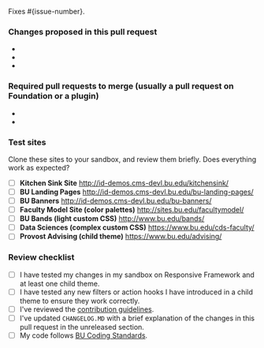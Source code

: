 Fixes #{issue-number}.

### Changes proposed in this pull request

-

-

-

### Required pull requests to merge (usually a pull request on Foundation or a plugin)

-

-

### Test sites

Clone these sites to your sandbox, and review them briefly. Does everything work as expected?

- [ ] **Kitchen Sink Site** http://id-demos.cms-devl.bu.edu/kitchensink/
- [ ] **BU Landing Pages** http://id-demos.cms-devl.bu.edu/bu-landing-pages/
- [ ] **BU Banners** http://id-demos.cms-devl.bu.edu/bu-banners/
- [ ] **Faculty Model Site (color palettes)** http://sites.bu.edu/facultymodel/
- [ ] **BU Bands (light custom CSS)** http://www.bu.edu/bands/
- [ ] **Data Sciences (complex custom CSS)** https://www.bu.edu/cds-faculty/
- [ ] **Provost Advising (child theme)** https://www.bu.edu/advising/

### Review checklist

- [ ] I have tested my changes in my sandbox on Responsive Framework and at least one child theme.
- [ ] I have tested any new filters or action hooks I have introduced in a child theme to ensure they work correctly.
- [ ] I've reviewed the [contribution guidelines](https://github.com/bu-ist/coding-standards/blob/develop/CONTRIBUTING.md).
- [ ] I've updated `CHANGELOG.MD` with a brief explanation of the changes in this pull request in the unreleased section.
- [ ] My code follows [BU Coding Standards](https://github.com/bu-ist/coding-standards).
